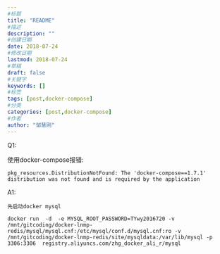 ```yaml
---
#标题
title: "README"
#描述
description: ""
#创建日期
date: 2018-07-24
#修改日期
lastmod: 2018-07-24
#草稿
draft: false
#关键字
keywords: []
#标签
tags: [post,docker-compose]
#分类
categories: [post,docker-compose]
#作者
author: "邹慧刚"
---
```

Q1:

使用docker-compose报错:


	pkg_resources.DistributionNotFound: The 'docker-compose==1.7.1' distribution was not found and is required by the application


A1:

	先启动docker mysql

	docker run  -d  -e MYSQL_ROOT_PASSWORD=TYwy2016720 -v /mnt/gitcoding/docker-lnmp-redis/mysql/mysql.cnf:/etc/mysql/conf.d/mysql.cnf:ro -v  /mnt/gitcoding/docker-lnmp-redis/site/mysqldata:/var/lib/mysql -p 3306:3306  registry.aliyuncs.com/zhg_docker_ali_r/mysql 